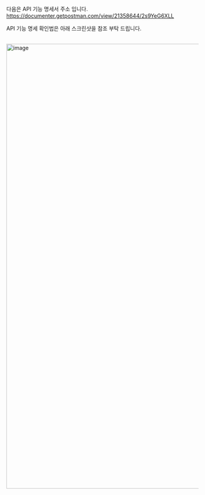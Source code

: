 다음은 API 기능 명세서 주소 입니다. <br>
https://documenter.getpostman.com/view/21358644/2s9YeG6XLL

API 기능 명세 확인법은 아래 스크린샷을 참조 부탁 드립니다.

<br>

<img width="1166" alt="image" src="https://github.com/CHOHYUNHWA/library-management-system/assets/104138036/57bd39dc-ccf8-4c18-9c05-90341ea096a5">


